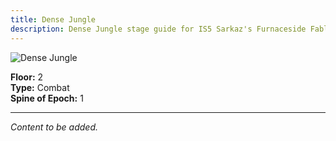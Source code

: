 ```yaml
---
title: Dense Jungle
description: Dense Jungle stage guide for IS5 Sarkaz's Furnaceside Fables
---
```


<img src="/stages/dense-jungle.png" alt="Dense Jungle" />

**Floor:** 2  
**Type:** Combat  
**Spine of Epoch:** 1  

---

*Content to be added.*
